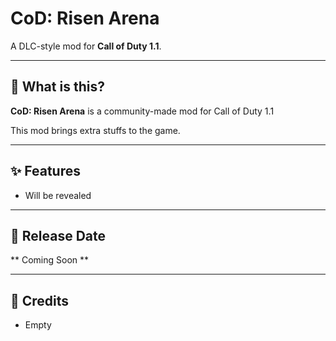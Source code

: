 # CoD: Risen Arena  

A DLC-style mod for **Call of Duty 1.1**.  

---

## 📖 What is this?  
**CoD: Risen Arena** is a community-made mod for Call of Duty 1.1

This mod brings extra stuffs to the game.

---

## ✨ Features  
- Will be revealed 

---

## 📅 Release Date  
** Coming Soon **

---

## 🙌 Credits  
- Empty
